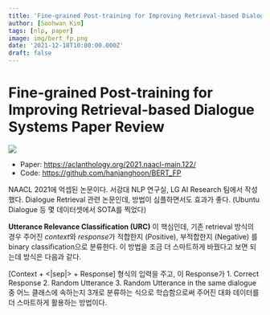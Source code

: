 ```yaml
---
title: 'Fine-grained Post-training for Improving Retrieval-based Dialogue Systems Paper Review'
author: [Soohwan Kim]
tags: [nlp, paper]
image: img/bert_fp.png
date: '2021-12-18T10:00:00.000Z'
draft: false
---
```



# Fine-grained Post-training for Improving Retrieval-based Dialogue Systems Paper Review
  
<img src="https://d3i71xaburhd42.cloudfront.net/9f359007e9af7e49e95b3bba3c8621c6fa2f8cca/4-Figure1-1.png">
  
- Paper: https://aclanthology.org/2021.naacl-main.122/
- Code: https://github.com/hanjanghoon/BERT_FP
  
NAACL 2021에 억셉된 논문이다. 서강대 NLP 연구실, LG AI Research 팀에서 작성했다. Dialogue Retrieval 관련 논문인데, 
방법이 심플하면서도 효과가 좋다. (Ubuntu Dialogue 등 몇 데이터셋에서 SOTA를 찍었다)  
  
**Utterance Relevance Classification (URC)** 이 핵심인데, 기존 retrieval 방식의 경우 주어진 *context*와 *response*가 
적합한지 (Positive), 부적합한지 (Negative) 를 binary classification으로 분류한다. 이 방법을 조금 더 스마트하게 바꿨다고 보면 되는데 방식은 다음과 같다.  
  
[Context + <|sep|> +  Response] 형식의 입력을 주고, 이 Response가 1. Correct Response 2. Random Utterance 3. Random Utterance in the same dialogue 중 
어느 클래스에 속하는지 3개로 분류하는 식으로 학습함으로써 주어진 대화 데이터를 더 스마트하게 활용하는 방법이다.  
  

